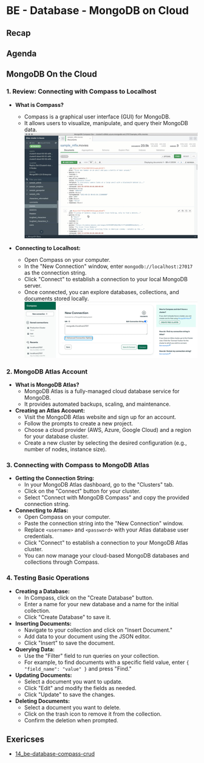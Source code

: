 # BE - Database - MongoDB on Cloud

## Recap


## Agenda

## MongoDB On the Cloud
### 1. Review: Connecting with Compass to Localhost
- **What is Compass?**
  - Compass is a graphical user interface (GUI) for MongoDB.
  - It allows users to visualize, manipulate, and query their MongoDB data.
  ![MongoDB Compass](./compass.gif)

- **Connecting to Localhost:**
  - Open Compass on your computer.
  - In the "New Connection" window, enter `mongodb://localhost:27017` as the connection string.
  - Click "Connect" to establish a connection to your local MongoDB server.
  - Once connected, you can explore databases, collections, and documents stored locally.
  ![MongoDB Connection](./connection.webp)

### 2. MongoDB Atlas Account
- **What is MongoDB Atlas?**
  - MongoDB Atlas is a fully-managed cloud database service for MongoDB.
  - It provides automated backups, scaling, and maintenance.
- **Creating an Atlas Account:**
  - Visit the MongoDB Atlas website and sign up for an account.
  - Follow the prompts to create a new project.
  - Choose a cloud provider (AWS, Azure, Google Cloud) and a region for your database cluster.
  - Create a new cluster by selecting the desired configuration (e.g., number of nodes, instance size).

### 3. Connecting with Compass to MongoDB Atlas
- **Getting the Connection String:**
  - In your MongoDB Atlas dashboard, go to the "Clusters" tab.
  - Click on the "Connect" button for your cluster.
  - Select "Connect with MongoDB Compass" and copy the provided connection string.
- **Connecting to Atlas:**
  - Open Compass on your computer.
  - Paste the connection string into the "New Connection" window.
  - Replace `<username>` and `<password>` with your Atlas database user credentials.
  - Click "Connect" to establish a connection to your MongoDB Atlas cluster.
  - You can now manage your cloud-based MongoDB databases and collections through Compass.

### 4. Testing Basic Operations
- **Creating a Database:**
  - In Compass, click on the "Create Database" button.
  - Enter a name for your new database and a name for the initial collection.
  - Click "Create Database" to save it.
- **Inserting Documents:**
  - Navigate to your collection and click on "Insert Document."
  - Add data to your document using the JSON editor.
  - Click "Insert" to save the document.
- **Querying Data:**
  - Use the "Filter" field to run queries on your collection.
  - For example, to find documents with a specific field value, enter `{ "field_name": "value" }` and press "Find."
- **Updating Documents:**
  - Select a document you want to update.
  - Click "Edit" and modify the fields as needed.
  - Click "Update" to save the changes.
- **Deleting Documents:**
  - Select a document you want to delete.
  - Click on the trash icon to remove it from the collection.
  - Confirm the deletion when prompted.




## Exericses
- [14_be-database-compass-crud](https://classroom.github.com/a/hwnK6Kvl)

